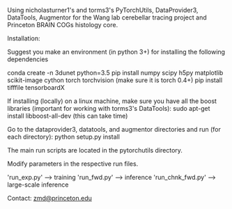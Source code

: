 Using nicholasturner1's and torms3's PyTorchUtils, DataProvider3, DataTools, Augmentor for the Wang lab cerebellar tracing project and Princeton BRAIN COGs histology core.

Installation:

Suggest you make an environment (in python 3+) for installing the following dependencies

conda create -n 3dunet python=3.5
pip install numpy scipy h5py matplotlib scikit-image cython torch torchvision (make sure it is torch 0.4+)
pip install tifffile tensorboardX

If installing (locally) on a linux machine, make sure you have all the boost libraries (important for working with torms3's DataTools):
sudo apt-get install libboost-all-dev (this can take time)

Go to the dataprovider3, datatools, and augmentor directories and run (for each directory):
python setup.py install

The main run scripts are located in the pytorchutils directory.

Modify parameters in the respective run files.

'run_exp.py' --> training
'run_fwd.py' --> inference
'run_chnk_fwd.py' --> large-scale inference

Contact: zmd@princeton.edu
